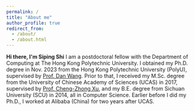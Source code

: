 ```yaml
---
permalink: /
title: "About me"
author_profile: true
redirect_from: 
  - /about/
  - /about.html
---
```


**Hi there, I'm Siping Shi**
I am a postdoctoral fellow with the Department of Computing at The Hong Kong Polytechnic University. I obtained my Ph.D. degree in Nov. 2023 from the Hong Kong Polytechnic University (PolyU), supervised by [Prof. Dan Wang](https://www4.comp.polyu.edu.hk/~csdwang/). Prior to that, I received my M.Sc. degree from the University of Chinese Academy of Sciences (UCAS) in 2017, supervised by [Prof. Cheng-Zhong Xu](https://www.fst.um.edu.mo/personal/czxu/), and my B.E. degree from Sichuan University (SCU) in 2014, all in Computer Science. Earlier before I did my Ph.D., I worked at Alibaba (China) for two years after UCAS.
